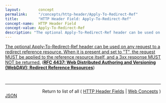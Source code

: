 ```yaml
---
layout:        concept
permalink:     "/concepts/http-header/Apply-To-Redirect-Ref"
title:         "HTTP Header Field: Apply-To-Redirect-Ref"
concept-name:  HTTP Header Field
concept-value: Apply-To-Redirect-Ref
description: "The optional Apply-To-Redirect-Ref header can be used on any request to a redirect reference resource. When it is present and set to \"T\", the request MUST be applied to the reference resource itself, and a 3xx response MUST NOT be returned."
---
```


[The optional Apply-To-Redirect-Ref header can be used on any request to a redirect reference resource. When it is present and set to "T", the request MUST be applied to the reference resource itself, and a 3xx response MUST NOT be returned.](http://tools.ietf.org/html/rfc4437#section-12.2 "Read documentation for HTTP Header Field &#34;Apply-To-Redirect-Ref&#34;") (**[RFC 4437: Web Distributed Authoring and Versioning (WebDAV): Redirect Reference Resources](/specs/IETF/RFC/4437 "This specification defines an extension to Web Distributed Authoring and Versioning (WebDAV) to allow clients to author HTTP redirect reference resources whose default response is an HTTP/1.1 3xx (Redirection) status code. A redirect reference makes it possible to access the target resourced indirectly through any URI mapped to the redirect reference resource. This specification does not address remapping of trees of resources or regular expression based redirections. There are no integrity guarantees associated with redirect reference resources. Other mechanisms can also be used to achieve the same functionality as this specification. This specification allows operators to experiment with this mechanism and develop experience on what is the best approach to the problem.")**)

<br/>
<hr/>

<p style="float : left"><a href="./Apply-To-Redirect-Ref.json" title="JSON representing this particular Web Concept value">JSON</a></p>
<p style="text-align: right">Return to list of all ( <a href="../http-header/">HTTP Header Fields</a> | <a href="../">Web Concepts</a> )</p>
